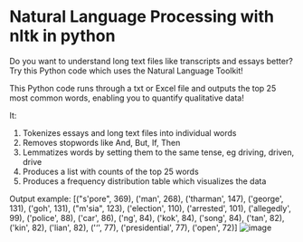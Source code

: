 # Natural Language Processing with nltk in python

Do you want to understand long text files like transcripts and essays better?
Try this Python code which uses the Natural Language Toolkit!

This Python code runs through a txt or Excel file and outputs the top 25 most common words, enabling you to quantify qualitative data!

It:
1. Tokenizes essays and long text files into individual words
2. Removes stopwords like And, But, If, Then
3. Lemmatizes words by setting them to the same tense, eg driving, driven, drive
4. Produces a list with counts of the top 25 words
5. Produces a frequency distribution table which visualizes the data

Output example:
[("s'pore", 369), ('man', 268), ('tharman', 147), ('george', 131), ('goh', 131), ("m'sia", 123), ('election', 110), ('arrested', 101), ('allegedly', 99), ('police', 88), ('car', 86), ('ng', 84), ('kok', 84), ('song', 84), ('tan', 82), ('kin', 82), ('lian', 82), ('‘', 77), ('presidential', 77), ('open', 72)]
![image](https://github.com/dyan-st/nltk/assets/140136462/02c2c8ba-d2e7-466f-bb30-396f129a5b1e)


